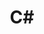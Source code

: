 ---
title: C#
desc: 'C# is a static typed, multi-paradigm programming language from Microsoft.'
_links:
  projects:
    - href: /projects/agdc/
    - href: /projects/awwu-intranet/
    - href: /projects/awwu-job-scheduler/
    - href: /projects/awwu-systems-integration/
    - href: /projects/bit-proposal/
    - href: /projects/centroid/
    - href: /projects/cis-data-capture/
    - href: /projects/database-sync-awwu/
    - href: /projects/denver-schedules-api/
    - href: /projects/energy-efficiency-map/
    - href: /projects/flir-monitoring/
    - href: /projects/lasar-range-finder/
    - href: /projects/mvc-integration-test-framework/
    - href: /projects/please/
    - href: /projects/qb/
    - href: /projects/report-engine/
    - href: /projects/sar-reports/
    - href: /projects/scrum-tools/
    - href: /projects/sif-agent/
    - href: /projects/simpler/
    - href: /projects/somd/
    - href: /projects/systems-portal/
    - href: /projects/train-builder/
  jobs:
    - href: /jobs/freelance/
    - href: /jobs/mas/
    - href: /jobs/rdi/
  self:
    href: /languages/cs/
_embedded:
  projects:
    - title: Alaska Gasline Development Corporation
      desc: >-
        Web application that provides AGDC with documentation, reporting, and
        querying tools for their vast GIS data and infrastructure.
      role: Technical Lead
      begin_year: 2013
      end_year: 2014
      _links:
        jobs:
          - href: /jobs/rdi/
        languages:
          - href: /languages/cs/
          - href: /languages/css/
          - href: /languages/html/
          - href: /languages/js/
          - href: /languages/py/
          - href: /languages/rb/
          - href: /languages/sql/
          - href: /languages/tsql/
        db:
          - href: /db/sql-server/
        os:
          - href: /os/windows/
        self:
          href: /projects/agdc/
    - title: AWWU Intranet
      desc: >-
        Web application that contains AWWU's reporting and querying tools,
        systems status, and custom applications.
      role: Technical Lead
      begin_year: 2005
      end_year: 2008
      _links:
        jobs:
          - href: /jobs/rdi/
        languages:
          - href: /languages/cs/
          - href: /languages/css/
          - href: /languages/html/
          - href: /languages/js/
          - href: /languages/tsql/
          - href: /languages/sql/
        db:
          - href: /db/oracle/
        os:
          - href: /os/windows/
        self:
          href: /projects/awwu-intranet/
    - title: AWWU Job Scheduler
      desc: >-
        Framework for creating background processing jobs that migrate,
        synchronize, and transform data throughout AWWU's integrated systems.
      role: Technical Lead
      begin_year: 2005
      end_year: 2006
      _links:
        jobs:
          - href: /jobs/rdi/
        languages:
          - href: /languages/cs/
        db:
          - href: /db/oracle/
        os:
          - href: /os/windows/
        self:
          href: /projects/awwu-job-scheduler/
    - title: AWWU Systems Integration
      desc: null
      role: Technical Lead
      begin_year: 2005
      end_year: 2006
      _links:
        jobs:
          - href: /jobs/rdi/
        languages:
          - href: /languages/cs/
          - href: /languages/tsql/
          - href: /languages/sql/
        db:
          - href: /db/oracle/
        os:
          - href: /os/windows/
        self:
          href: /projects/awwu-systems-integration/
    - title: Bit Proposal
      desc: null
      role: Lead Developer
      begin_year: 2008
      end_year: 2008
      _links:
        jobs:
          - href: /jobs/rdi/
        languages:
          - href: /languages/cs/
        os:
          - href: /os/windows/
        self:
          href: /projects/bit-proposal/
    - title: Centroid
      desc: >-
        Library for accessing environment based configuration from multiple
        different programming languages.
      role: Contributor
      begin_year: 2014
      end_year: 2014
      _links:
        jobs:
          - href: /jobs/rdi/
        code:
          title: github.com/ResourceDataInc/Centroid
          href: 'https://github.com/ResourceDataInc/Centroid'
        languages:
          - href: /languages/cs/
          - href: /languages/py/
          - href: /languages/rb/
        os:
          - href: /os/windows/
          - href: /os/osx/
          - href: /os/linux/
        self:
          href: /projects/centroid/
    - title: CIS Data Capture
      desc: >-
        Console application that captures monthly snapshots of AWWU's customer
        information system (CIS) data and loads it into a data warehouse.
      role: Technical Lead
      begin_year: 2006
      end_year: 2006
      _links:
        jobs:
          - href: /jobs/rdi/
        languages:
          - href: /languages/cs/
          - href: /languages/sql/
        db:
          - href: /db/oracle/
        os:
          - href: /os/windows/
        self:
          href: /projects/cis-data-capture/
    - title: Database Synchronization (AWWU)
      desc: null
      role: Lead Developer
      begin_year: 2008
      end_year: 2008
      _links:
        jobs:
          - href: /jobs/rdi/
        languages:
          - href: /languages/cs/
          - href: /languages/tsql/
          - href: /languages/sql/
        db:
          - href: /db/oracle/
        os:
          - href: /os/windows/
        self:
          href: /projects/database-sync-awwu/
    - title: Denver Schedules API
      desc: >-
        JSON API that provides access to Denver activities that impact the
        residents of Denver.
      role: Contributor
      begin_year: 2014
      end_year: 2014
      _links:
        code:
          title: github.com/codeforamerica/denver-schedules-api
          href: 'https://github.com/codeforamerica/denver-schedules-api'
        jobs:
          - href: /jobs/freelance/
        languages:
          - href: /languages/cs/
          - href: /languages/rb/
          - href: /languages/sql/
        db:
          - href: /db/postgres/
        os:
          - href: /os/windows/
          - href: /os/osx/
          - href: /os/linux/
        self:
          href: /projects/denver-schedules-api/
    - title: Energy Efficiency Map
      desc: >-
        Web application that allows the Alaska Energy Authority to monitor and
        administer data from their statewide energy saving programs.
      role: Technical Lead
      begin_year: 2012
      end_year: 2013
      _links:
        jobs:
          - href: /jobs/rdi/
        languages:
          - href: /languages/cs/
          - href: /languages/css/
          - href: /languages/html/
          - href: /languages/js/
          - href: /languages/sql/
          - href: /languages/tsql/
        db:
          - href: /db/sql-server/
        os:
          - href: /os/windows/
        self:
          href: /projects/energy-efficiency-map/
    - title: FLIR Monitoring System
      desc: >-
        Software that reads the output from a FLIR laser mounted on a single
        engine plane used to fly over the Alaska North Slope and record land
        information.
      role: Developer
      begin_year: 2007
      end_year: 2007
      _links:
        jobs:
          - href: /jobs/rdi/
        languages:
          - href: /languages/cs/
        db:
          - href: /db/access/
        os:
          - href: /os/windows/
        self:
          href: /projects/flir-monitoring/
    - title: Lasar Range Finder
      desc: >-
        Software that records output from a handheld lasar range finder and
        combines it with records from a GPS unit which allows field workers to
        record the locations of objects that aren't assessible otherwise.
      role: Lead Developer
      begin_year: 2008
      end_year: 2008
      _links:
        jobs:
          - href: /jobs/rdi/
        languages:
          - href: /languages/cs/
        db:
          - href: /db/access/
        os:
          - href: /os/windows/
        self:
          href: /projects/lasar-range-finder/
    - title: MvcIntegrationTestFramework
      desc: >-
        Framework that can be used to perform integration tests on a ASP.NET MVC
        application.
      role: Author
      begin_year: 2010
      end_year: 2010
      _links:
        code:
          title: github.com/gregoryjscott/MvcIntegrationTestFramework
          href: 'https://github.com/gregoryjscott/MvcIntegrationTestFramework'
        jobs:
          - href: /jobs/freelance/
        languages:
          - href: /languages/cs/
        os:
          - href: /os/windows/
        self:
          href: /projects/mvc-integration-test-framework/
    - title: Please
      desc: Please is a set of commands useful for maintaining software projects.
      role: Author
      begin_year: 2012
      end_year: 2014
      _links:
        jobs:
          - href: /jobs/rdi/
        code:
          title: github.com/ResourceDataInc/please
          href: 'https://github.com/ResourceDataInc/please'
        languages:
          - href: /languages/cs/
          - href: /languages/rb/
          - href: /languages/sql/
        db:
          - href: /db/sqlite/
        os:
          - href: /os/windows/
        self:
          href: /projects/please/
    - title: Quality Bank
      desc: >-
        Web application that manages the workflow, pricing data, sampling data,
        volume data, and invoicing for the Trans-Alaska Pipeline System.
      role: Technical Lead
      begin_year: 2010
      end_year: 2012
      _links:
        jobs:
          - href: /jobs/rdi/
        languages:
          - href: /languages/cs/
          - href: /languages/css/
          - href: /languages/html/
          - href: /languages/js/
          - href: /languages/sql/
          - href: /languages/tsql/
        db:
          - href: /db/sql-server/
        os:
          - href: /os/windows/
        self:
          href: /projects/qb/
    - title: Report Engine
      desc: C# library for producing HTML reports based on database queries.
      role: Lead Developer
      begin_year: 2005
      end_year: 2005
      _links:
        jobs:
          - href: /jobs/rdi/
        languages:
          - href: /languages/cs/
        os:
          - href: /os/windows/
        self:
          href: /projects/report-engine/
    - title: SAR Reports
      desc: null
      role: Lead Developer
      begin_year: 2007
      end_year: 2007
      _links:
        jobs:
          - href: /jobs/rdi/
        languages:
          - href: /languages/cs/
          - href: /languages/sql/
        db:
          - href: /db/oracle/
        os:
          - href: /os/windows/
        self:
          href: /projects/sar-reports/
    - title: Scrum Tools
      desc: null
      role: Technical Lead
      begin_year: 2012
      end_year: 2013
      _links:
        jobs:
          - href: /jobs/rdi/
        languages:
          - href: /languages/cs/
          - href: /languages/css/
          - href: /languages/html/
          - href: /languages/js/
          - href: /languages/sql/
          - href: /languages/tsql/
        db:
          - href: /db/sql-server/
        os:
          - href: /os/windows/
        self:
          href: /projects/scrum-tools/
    - title: SIF Agent
      desc: >-
        Schools Interoperability Framework (SIF) compliant agent that allows the
        Oklahoma State Department of Education to submit queries and receive
        real-time student data changes from schools in Oklahoma.
      role: Lead Developer
      begin_year: 2004
      end_year: 2005
      _links:
        jobs:
          - href: /jobs/mas/
        languages:
          - href: /languages/cs/
          - href: /languages/sql/
        db:
          - href: /db/pervasive/
        os:
          - href: /os/windows/
        self:
          href: /projects/sif-agent/
    - title: Simpler
      desc: Library that provides a simpler approach to C# class design.
      role: Author
      begin_year: 2010
      end_year: 2013
      _links:
        code:
          title: github.com/gregoryjscott/Simpler
          href: 'https://github.com/gregoryjscott/Simpler'
        jobs:
          - href: /jobs/freelance/
        languages:
          - href: /languages/cs/
          - href: /languages/rb/
        os:
          - href: /os/windows/
          - href: /os/osx/
          - href: /os/linux/
        self:
          href: /projects/simpler/
    - title: Service Order Mobile Dispatch
      desc: >-
        Mobile web application that allows Anchorage Water & Wastewater Utility
        service workers to query and record service information while in the
        field.
      role: Technical Lead
      begin_year: 2009
      end_year: 2009
      _links:
        jobs:
          - href: /jobs/rdi/
        languages:
          - href: /languages/cs/
          - href: /languages/css/
          - href: /languages/html/
          - href: /languages/js/
          - href: /languages/tsql/
          - href: /languages/sql/
        db:
          - href: /db/oracle/
        os:
          - href: /os/windows/
        self:
          href: /projects/somd/
    - title: Systems Portal
      desc: Web application for tracking data used by systems administrators.
      role: Technical Lead
      begin_year: 2013
      end_year: 2013
      _links:
        jobs:
          - href: /jobs/rdi/
        languages:
          - href: /languages/cs/
          - href: /languages/css/
          - href: /languages/html/
          - href: /languages/js/
          - href: /languages/sql/
          - href: /languages/tsql/
        db:
          - href: /db/sql-server/
        os:
          - href: /os/windows/
        self:
          href: /projects/systems-portal/
    - title: TrainBuilder
      desc: >-
        Windows Presentation Framework (WPF) application used by the Alaska
        Railroad to plan and schedule structure of their trains.
      role: Developer
      begin_year: 2007
      end_year: 2007
      _links:
        jobs:
          - href: /jobs/rdi/
        languages:
          - href: /languages/cs/
          - href: /languages/sql/
        db:
          - href: /db/sql-server/
        os:
          - href: /os/windows/
        self:
          href: /projects/train-builder/
  jobs:
    - title: Freelance
      desc: Freelance Programmer
      role: Self
      begin_year: 2014
      end_year: null
      time_desc: July 2014 - present
      _links:
        projects:
          - href: /projects/denver-schedules-api/
          - href: /projects/mvc-integration-test-framework/
          - href: /projects/simpler/
          - href: /projects/this-site/
        db:
          - href: /db/postgres/
        languages:
          - href: /languages/cs/
          - href: /languages/rb/
          - href: /languages/sql/
          - href: /languages/css/
          - href: /languages/html/
        os:
          - href: /os/windows/
          - href: /os/osx/
          - href: /os/linux/
        self:
          href: /jobs/freelance/
    - title: 'Municipal Accounting Systems, Inc.'
      desc: >-
        Lead Programmer for Municipal Accounting Systems, Inc (MAS), based in
        Shawnee, Oklahoma that provides accounting and student information
        software solutions to school districts in Oklahoma
      role: Lead Programmer
      begin_year: 1999
      end_year: 2005
      time_desc: November 1999 - June 2005
      _links:
        projects:
          - href: /projects/class-scheduler/
          - href: /projects/sif-agent/
          - href: /projects/wengage-acct/
          - href: /projects/wengage-si/
        db:
          - href: /db/btrieve/
          - href: /db/pervasive/
        languages:
          - href: /languages/delphi/
          - href: /languages/cs/
          - href: /languages/sql/
        os:
          - href: /os/windows/
        self:
          href: /jobs/mas/
    - title: 'Resource Data, Inc.'
      desc: >-
        Technical Lead for Resource Data, Inc. (RDI), with branches in Alaska,
        Texas, Idaho, Minnesota, and Oregon, that provides custom database, web,
        and GIS programming services
      role: Technical Lead
      begin_year: 2005
      end_year: 2014
      time_desc: July 2005 - July 2014
      _links:
        projects:
          - href: /projects/agdc/
          - href: /projects/ahfc-integration/
          - href: /projects/awwu-intranet/
          - href: /projects/awwu-job-scheduler/
          - href: /projects/awwu-systems-integration/
          - href: /projects/bit-proposal/
          - href: /projects/centroid/
          - href: /projects/cis-data-capture/
          - href: /projects/consumption-views/
          - href: /projects/database-sync-awwu/
          - href: /projects/employee-suggestions/
          - href: /projects/energy-efficiency-map/
          - href: /projects/flir-monitoring/
          - href: /projects/lasar-range-finder/
          - href: /projects/please/
          - href: /projects/qb/
          - href: /projects/report-engine/
          - href: /projects/sar-reports/
          - href: /projects/scramble-score/
          - href: /projects/scrum-tools/
          - href: /projects/somd/
          - href: /projects/systems-portal/
          - href: /projects/train-builder/
        db:
          - href: /db/sql-server/
          - href: /db/oracle/
          - href: /db/access/
          - href: /db/sqlite/
          - href: /db/postgres/
        languages:
          - href: /languages/cs/
          - href: /languages/css/
          - href: /languages/html/
          - href: /languages/js/
          - href: /languages/py/
          - href: /languages/rb/
          - href: /languages/sql/
          - href: /languages/tsql/
        os:
          - href: /os/windows/
          - href: /os/osx/
          - href: /os/linux/
        self:
          href: /jobs/rdi/
---